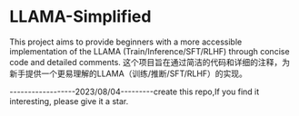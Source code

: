 # LLAMA-Simplified
This project aims to provide beginners with a more accessible implementation of the LLAMA (Train/Inference/SFT/RLHF) through concise code and detailed comments.
这个项目旨在通过简洁的代码和详细的注释，为新手提供一个更易理解的LLAMA（训练/推断/SFT/RLHF）的实现。

------------------2023/08/04---------create this repo,If you find it interesting, please give it a star.
